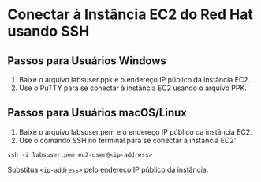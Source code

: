 # Conectar à Instância EC2 do Red Hat usando SSH

## Passos para Usuários Windows

1. Baixe o arquivo labsuser.ppk e o endereço IP público da instância EC2.
2. Use o PuTTY para se conectar à instância EC2 usando o arquivo PPK.

## Passos para Usuários macOS/Linux

1. Baixe o arquivo labsuser.pem e o endereço IP público da instância EC2.
2. Use o comando SSH no terminal para se conectar à instância EC2:

```
ssh -i labsuser.pem ec2-user@<ip-address>
```

Substitua `<ip-address>` pelo endereço IP público da instância.
